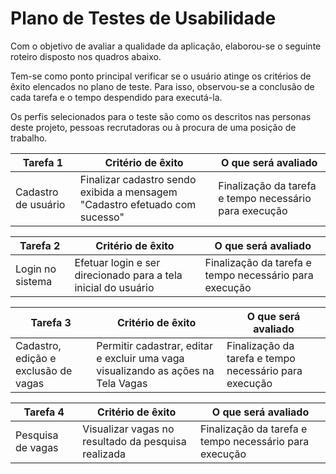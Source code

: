 # Plano de Testes de Usabilidade
Com o objetivo de avaliar a qualidade da aplicação, elaborou-se o seguinte roteiro disposto nos quadros abaixo. 

Tem-se como ponto principal verificar se o usuário atinge os critérios de êxito elencados no plano de teste. Para isso, observou-se a conclusão de cada tarefa e o tempo despendido para executá-la.

Os perfis selecionados para o teste são como os descritos nas personas deste projeto, pessoas recrutadoras ou à procura de uma posição de trabalho.


|Tarefa 1 |Critério de êxito | O que será avaliado |
|---------|------------------|---------------------|
| Cadastro de usuário | Finalizar cadastro sendo exibida a mensagem "Cadastro efetuado com sucesso" | Finalização da tarefa e tempo necessário para execução |

|Tarefa 2 |Critério de êxito | O que será avaliado |
|---------|------------------|---------------------|
| Login no sistema | Efetuar login e ser direcionado para a tela inicial do usuário | Finalização da tarefa e tempo necessário para execução |

|Tarefa 3 |Critério de êxito | O que será avaliado |
|---------|------------------|---------------------|
| Cadastro, edição e exclusão de vagas | Permitir cadastrar, editar e excluir uma vaga visualizando as ações na Tela Vagas | Finalização da tarefa e tempo necessário para execução |

|Tarefa 4 |Critério de êxito | O que será avaliado |
|---------|------------------|---------------------|
| Pesquisa de vagas | Visualizar vagas no resultado da pesquisa realizada | Finalização da tarefa e tempo necessário para execução |
